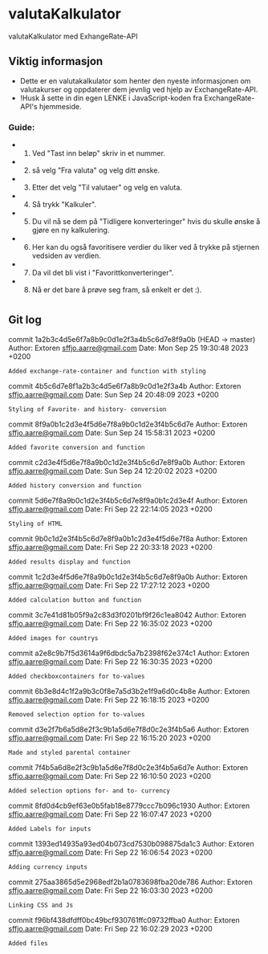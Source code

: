 # valutaKalkulator
valutaKalkulator med ExhangeRate-API

## Viktig informasjon
- Dette er en valutakalkulator som henter den nyeste informasjonen om valutakurser og oppdaterer dem jevnlig ved hjelp av ExchangeRate-API.
- !Husk å sette in din egen LENKE i JavaScript-koden fra ExchangeRate-API's hjemmeside.
### Guide:
- 1. Ved "Tast inn beløp" skriv in et nummer.
- 2. så velg "Fra valuta" og velg ditt ønske.
- 3. Etter det velg "Til valutaer" og velg en valuta.
- 4. Så trykk "Kalkuler".
- 5. Du vil nå se dem på "Tidligere konverteringer" hvis du skulle ønske å gjøre en ny kalkulering.
- 6. Her kan du også favoritisere verdier du liker ved å trykke på stjernen vedsiden av verdien.
- 7. Da vil det bli vist i "Favorittkonverteringer".
- 8. Nå er det bare å prøve seg fram, så enkelt er det :). 
#


## Git log 

commit 1a2b3c4d5e6f7a8b9c0d1e2f3a4b5c6d7e8f9a0b (HEAD -> master)
Author: Extoren <sffjo.aarre@gmail.com>
Date:   Mon Sep 25 19:30:48 2023 +0200

    Added exchange-rate-container and function with styling

commit 4b5c6d7e8f1a2b3c4d5e6f7a8b9c0d1e2f3a4b
Author: Extoren <sffjo.aarre@gmail.com>
Date:   Sun Sep 24 20:48:09 2023 +0200

    Styling of Favorite- and history- conversion

commit 8f9a0b1c2d3e4f5d6e7f8a9b0c1d2e3f4b5c6d7e
Author: Extoren <sffjo.aarre@gmail.com>
Date:   Sun Sep 24 15:58:31 2023 +0200

    Added favorite conversion and function

commit c2d3e4f5d6e7f8a9b0c1d2e3f4b5c6d7e8f9a0b
Author: Extoren <sffjo.aarre@gmail.com>
Date:   Sun Sep 24 12:20:02 2023 +0200

    Added history conversion and function

commit 5d6e7f8a9b0c1d2e3f4b5c6d7e8f9a0b1c2d3e4f
Author: Extoren <sffjo.aarre@gmail.com>
Date:   Fri Sep 22 22:14:05 2023 +0200

    Styling of HTML

commit 9b0c1d2e3f4b5c6d7e8f9a0b1c2d3e4f5d6e7f8a
Author: Extoren <sffjo.aarre@gmail.com>
Date:   Fri Sep 22 20:33:18 2023 +0200

    Added results display and function

commit 1c2d3e4f5d6e7f8a9b0c1d2e3f4b5c6d7e8f9a0b
Author: Extoren <sffjo.aarre@gmail.com>
Date:   Fri Sep 22 17:27:12 2023 +0200

    Added calculation button and function

commit 3c7e41d81b05f9a2c83d3f0201bf9f26c1ea8042
Author: Extoren <sffjo.aarre@gmail.com>
Date:   Fri Sep 22 16:35:02 2023 +0200

    Added images for countrys

commit a2e8c9b7f5d3614a9f6dbdc5a7b2398f62e374c1
Author: Extoren <sffjo.aarre@gmail.com>
Date:   Fri Sep 22 16:30:35 2023 +0200

    Added checkboxcontainers for to-values

commit 6b3e8d4c1f2a9b3c0f8e7a5d3b2e1f9a6d0c4b8e
Author: Extoren <sffjo.aarre@gmail.com>
Date:   Fri Sep 22 16:18:15 2023 +0200

    Removed selection option for to-values

commit d3e2f7b6a5d8e2f3c9b1a5d6e7f8d0c2e3f4b5a6
Author: Extoren <sffjo.aarre@gmail.com>
Date:   Fri Sep 22 16:15:20 2023 +0200

    Made and styled parental container

commit 7f4b5a6d8e2f3c9b1a5d6e7f8d0c2e3f4b5a6d7e
Author: Extoren <sffjo.aarre@gmail.com>
Date:   Fri Sep 22 16:10:50 2023 +0200

    Added selection options for- and to- currency

commit 8fd0d4cb9ef63e0b5fab18e8779ccc7b096c1930
Author: Extoren <sffjo.aarre@gmail.com>
Date:   Fri Sep 22 16:07:47 2023 +0200

    Added Labels for inputs

commit 1393ed14935a93ed04b073cd7530b098875da1c3
Author: Extoren <sffjo.aarre@gmail.com>
Date:   Fri Sep 22 16:06:54 2023 +0200

    Adding currency inputs 

commit 275aa3865d5e2968edf2b1a0783698fba20de786
Author: Extoren <sffjo.aarre@gmail.com>
Date:   Fri Sep 22 16:03:30 2023 +0200

    Linking CSS and Js

commit f96bf438dfdff0bc49bcf930761ffc09732ffba0
Author: Extoren <sffjo.aarre@gmail.com>
Date:   Fri Sep 22 16:02:29 2023 +0200

    Added files
